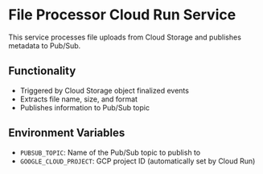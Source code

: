 # File Processor Cloud Run Service

This service processes file uploads from Cloud Storage and publishes metadata to Pub/Sub.

## Functionality
- Triggered by Cloud Storage object finalized events
- Extracts file name, size, and format
- Publishes information to Pub/Sub topic

## Environment Variables
- `PUBSUB_TOPIC`: Name of the Pub/Sub topic to publish to
- `GOOGLE_CLOUD_PROJECT`: GCP project ID (automatically set by Cloud Run)
